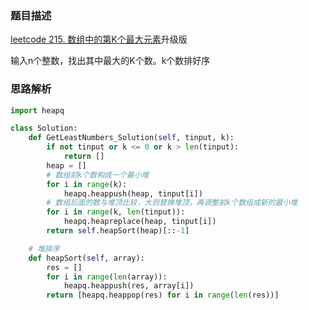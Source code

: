 ### 题目描述

[leetcode 215. 数组中的第K个最大元素](https://leetcode-cn.com/problems/kth-largest-element-in-an-array/submissions/)升级版

输入n个整数，找出其中最大的K个数。k个数排好序

### 思路解析

```python
import heapq

class Solution:
    def GetLeastNumbers_Solution(self, tinput, k):
        if not tinput or k <= 0 or k > len(tinput):
            return []
        heap = []
        # 数组前k个数构成一个最小堆
        for i in range(k):
            heapq.heappush(heap, tinput[i])
        # 数组后面的数与堆顶比较，大则替换堆顶，再调整前k个数组成新的最小堆
        for i in range(k, len(tinput)):
            heapq.heapreplace(heap, tinput[i])
        return self.heapSort(heap)[::-1]

    # 堆排序
    def heapSort(self, array):
        res = []
        for i in range(len(array)):
            heapq.heappush(res, array[i])
        return [heapq.heappop(res) for i in range(len(res))]

```
